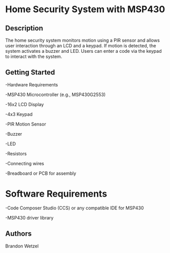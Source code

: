 # Home Security System with MSP430

## Description

The home security system monitors motion using a PIR sensor and allows user interaction through an LCD and a keypad. If motion is detected, the system activates a buzzer and LED. Users can enter a code via the keypad to interact with the system.

## Getting Started
-Hardware Requirements

-MSP430 Microcontroller (e.g., MSP430G2553)

-16x2 LCD Display

-4x3 Keypad

-PIR Motion Sensor

-Buzzer

-LED

-Resistors

-Connecting wires

-Breadboard or PCB for assembly



# Software Requirements

-Code Composer Studio (CCS) or any compatible IDE for MSP430

-MSP430 driver library



## Authors
Brandon Wetzel










